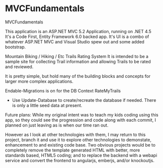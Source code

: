 # MVCFundamentals
MVCFundamentals

This application is an ASP.NET MVC 5.2 Application, running on .NET 4.5
It's a Code First, Entity Framework 6.0 backed app.
It's UI is a combo of whatever ASP.NET MVC and Visual Studio spew out and some added bootstrap.

Mountain Biking / Hiking / Etc Trails Rating System
It is intended to be a sample site for collecting Trail information and allowing Trails to be rated and reviewed.

It is pretty simple, but hold many of the building blocks and concepts for larger more complex applications.

Endable-Migrations is on for the DB Context RateMyTrails
   * Use Update-Database to create/recreate the database if needed. There is only a little seed data at present.


Future plans:
While my original intent was to teach my kids coding using this app, so they could see the progression and code along with each commit, I planned on just leaving as is when our time ran out. 

However as I look at other technologies with them, I may return to this project, branch it and use it to explore other technologies to demonstate, enhancement to and existing code base. Two obvious projects would be to completely remove the template generated HTML with better, more standards based, HTML5 coding; and to replace the backend with a webapi service and convert the frontend to angularjs, emberjs, and/or knockoutjs.
